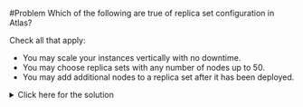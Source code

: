 #Problem
Which of the following are true of replica set configuration in Atlas?

Check all that apply:
 - You may scale your instances vertically with no downtime.
 - You may choose replica sets with any number of nodes up to 50.
 - You may add additional nodes to a replica set after it has been deployed.

<details>
  <summary>Click here for the solution</summary>
  - You may scale your instances vertically with no downtime.
  - You may add additional nodes to a replica set after it has been deployed.
</details>